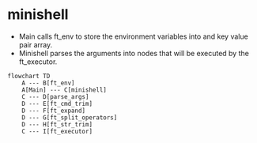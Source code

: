 # minishell

- Main calls ft_env to store the environment variables into and key value pair array.
- Minishell parses the arguments into nodes that will be executed by the ft_executor.

```mermaid
flowchart TD
    A --- B[ft_env]
    A[Main] --- C[minishell]
    C --- D[parse_args]
    D --- E[ft_cmd_trim]
    D --- F[ft_expand]
    D --- G[ft_split_operators]
    D --- H[ft_str_trim]
    C --- I[ft_executor]
```
